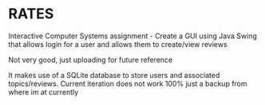 # RATES
Interactive Computer Systems assignment - Create a GUI using Java Swing that allows login for a user and allows them to create/view reviews

Not very good, just uploading for future reference

It makes use of a SQLite database to store users and associated topics/reviews. Current iteration does not work 100% just a backup from where im at currently
